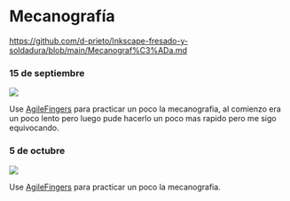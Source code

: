 # Mecanografía

https://github.com/d-prieto/Inkscape-fresado-y-soldadura/blob/main/Mecanograf%C3%ADa.md


### 15 de septiembre


![](https://raw.githubusercontent.com/miguelamgel1107/1er-trimestre-/main/Captura%20de%20pantalla%20de%202021-09-15%2012-22-23.png)

Use [AgileFingers](https://agilefingers.com/) para practicar un poco la mecanografia, al comienzo era un poco lento pero luego pude hacerlo un poco mas rapido pero me sigo equivocando.

### 5 de octubre


![](https://github.com/miguelamgel1107/1er-trimestre-/blob/main/Captura%20de%20pantalla%20de%202021-10-05%2012-31-13.png)

Use [AgileFingers](https://agilefingers.com/) para practicar un poco la mecanografia.
